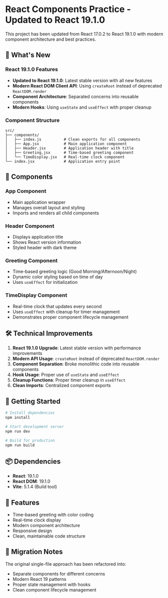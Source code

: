 # React Components Practice - Updated to React 19.1.0

This project has been updated from React 17.0.2 to React 19.1.0 with modern component architecture and best practices.

## 🚀 What's New

### React 19.1.0 Features
- **Updated to React 19.1.0**: Latest stable version with all new features
- **Modern React DOM Client API**: Using `createRoot` instead of deprecated `ReactDOM.render`
- **Component Architecture**: Separated concerns into reusable components
- **Modern Hooks**: Using `useState` and `useEffect` with proper cleanup

### Component Structure
```
src/
├── components/
│   ├── index.js          # Clean exports for all components
│   ├── App.jsx           # Main application component
│   ├── Header.jsx        # Application header with title
│   ├── Greeting.jsx      # Time-based greeting component
│   └── TimeDisplay.jsx   # Real-time clock component
└── index.jsx             # Application entry point
```

## 🔧 Components

### App Component
- Main application wrapper
- Manages overall layout and styling
- Imports and renders all child components

### Header Component
- Displays application title
- Shows React version information
- Styled header with dark theme

### Greeting Component
- Time-based greeting logic (Good Morning/Afternoon/Night)
- Dynamic color styling based on time of day
- Uses `useEffect` for initialization

### TimeDisplay Component
- Real-time clock that updates every second
- Uses `useEffect` with cleanup for timer management
- Demonstrates proper component lifecycle management

## 🛠 Technical Improvements

1. **React 19.1.0 Upgrade**: Latest stable version with performance improvements
2. **Modern API Usage**: `createRoot` instead of deprecated `ReactDOM.render`
3. **Component Separation**: Broke monolithic code into reusable components
4. **Hook Usage**: Proper use of `useState` and `useEffect`
5. **Cleanup Functions**: Proper timer cleanup in `useEffect`
6. **Clean Imports**: Centralized component exports

## 🚀 Getting Started

```bash
# Install dependencies
npm install

# Start development server
npm run dev

# Build for production
npm run build
```

## 📦 Dependencies

- **React**: 19.1.0
- **React DOM**: 19.1.0
- **Vite**: 5.1.4 (Build tool)

## 🎨 Features

- Time-based greeting with color coding
- Real-time clock display
- Modern component architecture
- Responsive design
- Clean, maintainable code structure

## 🔄 Migration Notes

The original single-file approach has been refactored into:
- Separate components for different concerns
- Modern React 19 patterns
- Proper state management with hooks
- Clean component lifecycle management 